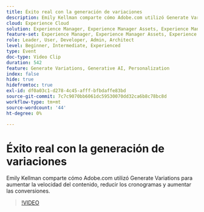 ```yaml
---
title: Éxito real con la generación de variaciones
description: Emily Kellman comparte cómo Adobe.com utilizó Generate Variations para aumentar la velocidad del contenido, reducir los cronogramas y aumentar las conversiones.
cloud: Experience Cloud
solution: Experience Manager, Experience Manager Assets, Experience Manager Forms, Experience Manager Sites
feature-set: Experience Manager, Experience Manager Assets, Experience Manager Forms, Experience Manager Sites
role: Leader, User, Developer, Admin, Architect
level: Beginner, Intermediate, Experienced
type: Event
doc-type: Video Clip
duration: 542
feature: Generate Variations, Generative AI, Personalization
index: false
hide: true
hidefromtoc: true
exl-id: df0a03c1-d278-4c45-afff-bfbdaffe83bd
source-git-commit: 7c7c9070bb6061dc59530070dd32ca6b8c78bc8d
workflow-type: tm+mt
source-wordcount: '44'
ht-degree: 0%

---
```


# Éxito real con la generación de variaciones

Emily Kellman comparte cómo Adobe.com utilizó Generate Variations para aumentar la velocidad del contenido, reducir los cronogramas y aumentar las conversiones.

>[!VIDEO](https://video.tv.adobe.com/v/3459232/?learn=on&enablevpops)
